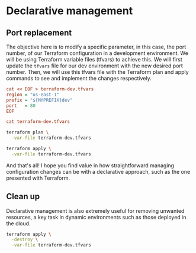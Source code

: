 # Declarative management


## Port replacement

The objective here is to modify a specific parameter, in this case, the port number, of our Terraform configuration in a development environment. We will be using Terraform variable files (tfvars) to achieve this. We will first update the `tfvars` file for our dev environment with the new desired port number. Then, we will use this tfvars file with the Terraform plan and apply commands to see and implement the changes respectively.

```ini
cat << EOF > terraform-dev.tfvars
region = "us-east-1"
prefix = "${MYPREFIX}dev"
port   = 80
EOF

cat terraform-dev.tfvars
```

```bash
terraform plan \
  -var-file terraform-dev.tfvars 
```

```bash
terraform apply \
  -var-file terraform-dev.tfvars 
```

And that's all! I hope you find value in how straightforward managing configuration changes can be with a declarative approach, such as the one presented with Terraform.


## Clean up

Declarative management is also extremely useful for removing unwanted resources, a key task in dynamic environments such as those deployed in the cloud.

```bash
terraform apply \
  -destroy \
  -var-file terraform-dev.tfvars  
```
